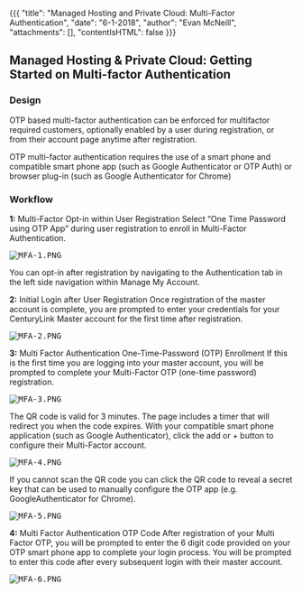 {{{ 
  "title": "Managed Hosting and Private Cloud: Multi-Factor Authentication", 
  "date": "6-1-2018", 
  "author": "Evan McNeill", 
  "attachments": [], 
  "contentIsHTML": false 
}}}

## Managed Hosting & Private Cloud: Getting Started on Multi-factor Authentication
### Design
OTP based multi-factor authentication can be enforced for multifactor required customers, optionally enabled by a user during registration, or from their account page anytime after registration.

OTP multi-factor authentication requires the use of a smart phone and compatible smart phone app (such as Google Authenticator or OTP Auth) or browser plug-in (such as Google Authenticator for Chrome)
### Workflow
**1:** Multi-Factor Opt-in within User Registration
Select “One Time Password using OTP App” during user registration to enroll in Multi-Factor Authentication.

<kbd>![MFA-1.PNG](../images/MFA-1.png)</kbd>

You can opt-in after registration by navigating to the Authentication tab in the left side navigation within Manage My Account.

**2:** Initial Login after User Registration
Once registration of the master account is complete, you are prompted to enter your credentials for your CenturyLink Master account for the first time after registration.  

<kbd>![MFA-2.PNG](../images/MFA-2.png)</kbd>

**3:** Multi Factor Authentication One-Time-Password (OTP) Enrollment
If this is the first time you are logging into your master account, you will be prompted to complete your Multi-Factor OTP (one-time password) registration.

<kbd>![MFA-3.PNG](../images/MFA-3.png)</kbd>

The QR code is valid for 3 minutes. The page includes a timer that will redirect you when the code expires.
With your compatible smart phone application (such as Google Authenticator), click the add or + button to configure their Multi-Factor account.

<kbd>![MFA-4.PNG](../images/MFA-4.png)</kbd>

If you cannot scan the QR code you can click the QR code to reveal a secret key that can be used to manually configure the OTP app (e.g. GoogleAuthenticator for Chrome).

<kbd>![MFA-5.PNG](../images/MFA-5.png)</kbd>
  
**4:** Multi Factor Authentication OTP Code
After registration of your Multi Factor OTP, you will be prompted to enter the 6 digit code provided on your OTP smart phone app to complete your login process.  You will be prompted to enter this code after every subsequent login with their master account.

<kbd>![MFA-6.PNG](../images/MFA-6.png)</kbd>

 
